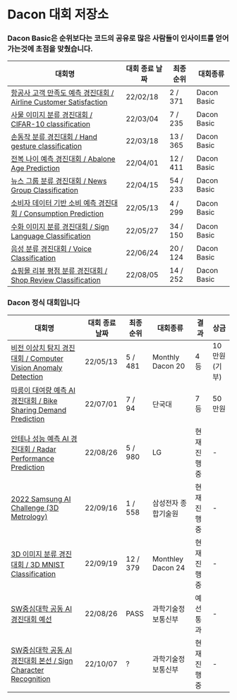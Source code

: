 # Dacon 대회 저장소

### Dacon Basic은 순위보다는 코드의 공유로 많은 사람들이 인사이트를 얻어가는것에 초점을 맞췄습니다.

|대회명|대회 종료 날짜|최종 순위|대회종류|
|-|-|-|-|
|[항공사 고객 만족도 예측 경진대회 / Airline Customer Satisfaction](./Airline%20Customer%20Satisfaction)|22/02/18|2 / 371|Dacon Basic|
|[사물 이미지 분류 경진대회 / CIFAR-10 classification](./CIFAR-10%20classification)|22/03/04|7 / 235|Dacon Basic|
|[손동작 분류 경진대회 / Hand gesture classification](./Hand%20gesture%20classification)|22/03/18|13 / 365|Dacon Basic|
|[전복 나이 예측 경진대회 / Abalone Age Prediction](./Abalone%20Age%20Prediction)|22/04/01|12 / 411|Dacon Basic|
|[뉴스 그룹 분류 경진대회 / News Group Classification](./News%20Group%20Classification)|22/04/15|54 / 233|Dacon Basic|
|[소비자 데이터 기반 소비 예측 경진대회 / Consumption Prediction](./Consumption%20Prediction)|22/05/13|4 / 299|Dacon Basic|
|[수화 이미지 분류 경진대회 / Sign Language Classification](./Sign%20Language%20Classification)|22/05/27|34 / 150|Dacon Basic|
|[음성 분류 경진대회 / Voice Classification](./Voice%20Classification)|22/06/24|20 / 124|Dacon Basic|
|[쇼핑몰 리뷰 평점 분류 경진대회 / Shop Review Classification](./Shop%20Review%20Classification)|22/08/05|14 / 252|Dacon Basic|

### Dacon 정식 대회입니다

|대회명|대회 종료 날짜|최종 순위|대회종류|결과|상금|
|-|-|-|-|-|-|
|[비전 이상치 탐지 경진대회 / Computer Vision Anomaly Detection](./Computer%20Vision%20Anomaly%20Detection)|22/05/13|5 / 481|Monthly Dacon 20|4등|10만원(기부)|
|[따릉이 대여량 예측 AI 경진대회 / Bike Sharing Demand Prediction](./Bike%20Sharing%20Demand%20Prediction)|22/07/01|7 / 94|단국대|7등|50만원|
|[안테나 성능 예측 AI 경진대회 / Radar Performance Prediction](./Radar%20Performance%20Prediction)|22/08/26|5 / 980|LG|현재 진행중|-|
|[2022 Samsung AI Challenge (3D Metrology)](./Samsung%20AI%20SEM)|22/09/16|1 / 558|삼성전자 종합기술원|현재 진행중|-|
|[3D 이미지 분류 경진대회 / 3D MNIST Classification](./3D%20MNIST%20Classification)|22/09/19|12 / 379|Monthley Dacon 24|현재 진행중|-|
|[SW중심대학 공동 AI 경진대회 예선](./?)|22/08/26|PASS|과학기술정보통신부|예선 통과|-|
|[SW중심대학 공동 AI 경진대회 본선 / Sign Character Recognition](./)|22/10/07|?|과학기술정보통신부|현재 진행중|-|
